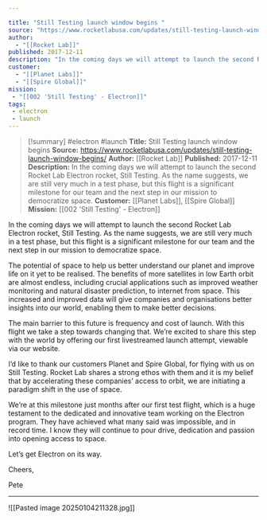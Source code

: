 ```yaml
---

title: "Still Testing launch window begins "
source: "https://www.rocketlabusa.com/updates/still-testing-launch-window-begins/"
author:
  - "[[Rocket Lab]]"
published: 2017-12-11
description: "In the coming days we will attempt to launch the second Rocket Lab Electron rocket, Still Testing. As the name suggests, we are still very much in a test phase, but this flight is a significant milestone for our team and the next step in our mission to democratize space."
customer:
  - "[[Planet Labs]]"
  - "[[Spire Global]]"
mission:
 - "[[002 'Still Testing' - Electron]]"
tags:
 - electron
 - launch
---
```

>[!summary]
#electron #launch
**Title:** Still Testing launch window begins 
**Source:** https://www.rocketlabusa.com/updates/still-testing-launch-window-begins/
**Author:** [[Rocket Lab]]
**Published:** 2017-12-11
**Description:** In the coming days we will attempt to launch the second Rocket Lab Electron rocket, Still Testing. As the name suggests, we are still very much in a test phase, but this flight is a significant milestone for our team and the next step in our mission to democratize space.
**Customer:** [[Planet Labs]], [[Spire Global]]
**Mission:** [[002 'Still Testing' - Electron]]

In the coming days we will attempt to launch the second Rocket Lab Electron rocket, Still Testing. As the name suggests, we are still very much in a test phase, but this flight is a significant milestone for our team and the next step in our mission to democratize space.  

The potential of space to help us better understand our planet and improve life on it yet to be realised. The benefits of more satellites in low Earth orbit are almost endless, including crucial applications such as improved weather monitoring and natural disaster prediction, to internet from space. This increased and improved data will give companies and organisations better insights into our world, enabling them to make better decisions.

The main barrier to this future is frequency and cost of launch. With this flight we take a step towards changing that. We’re excited to share this step with the world by offering our first livestreamed launch attempt, viewable via our website.

I’d like to thank our customers Planet and Spire Global, for flying with us on Still Testing. Rocket Lab shares a strong ethos with them and it is my belief that by accelerating these companies’ access to orbit, we are initiating a paradigm shift in the use of space.

We’re at this milestone just months after our first test flight, which is a huge testament to the dedicated and innovative team working on the Electron program. They have achieved what many said was impossible, and in record time. I know they will continue to pour drive, dedication and passion into opening access to space.

Let’s get Electron on its way.  

Cheers,

Pete

---

![[Pasted image 20250104211328.jpg]]